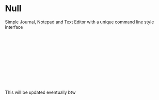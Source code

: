 # Null

Simple Journal, Notepad and Text Editor with a unique command line style interface

<br/><br/><br/><br/><br/><br/><br/><br/><br/><br/>

This will be updated eventually btw
